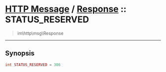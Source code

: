 # [HTTP Message](http.md) / [Response](http-Response.md) :: STATUS_RESERVED
 > im\http\msg\Response
____

## Synopsis
```php
int STATUS_RESERVED = 306
```
